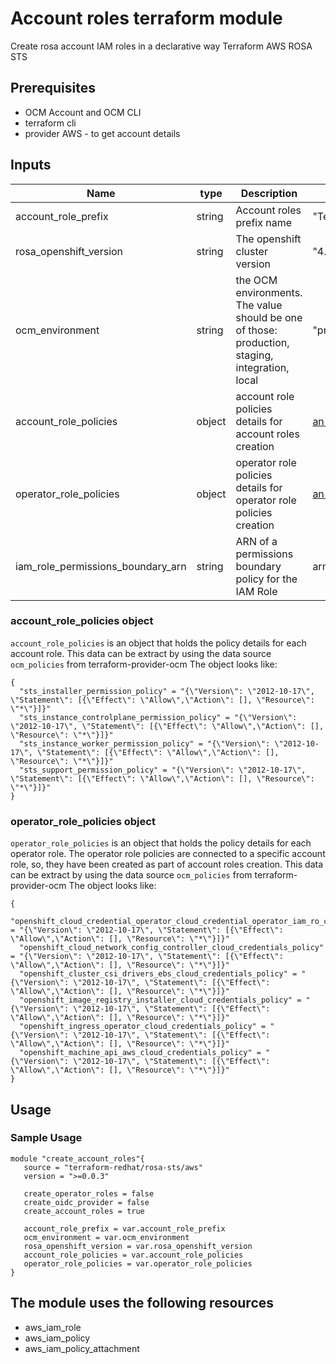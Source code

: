 # Account roles terraform module

Create rosa account IAM roles in a declarative way
Terraform AWS ROSA STS


## Prerequisites
* OCM Account and OCM CLI
* terraform cli
* provider AWS - to get account details 

## Inputs
| Name | type        | Description                                                                                    | Example                                                                                                                                                                             |
|------|-------------|------------------------------------------------------------------------------------------------|-------------------------------------------------------------------------------------------------------------------------------------------------------------------------------------|
|account_role_prefix| string      | Account roles prefix name                                                                      | "TerraformAccount"                                                                                                                                                                  |
|rosa_openshift_version| string      | The openshift cluster version                                                                  | "4.12"                                                                                                                                                                              |
|ocm_environment| string      | the OCM environments. The value should be one of those: production, staging, integration, local | "production"                                                                                                                                                                        |
|account_role_policies| object      | account role policies details for account roles creation                                       | [an example can be found below](https://github.com/terraform-redhat/terraform-aws-rosa-sts/tree/use_data_source_for_account_policies/account_roles_creation#account_role_policies-object)  |
|operator_role_policies| object      | operator role policies details for operator role policies creation                             | [an example can be found below](https://github.com/terraform-redhat/terraform-aws-rosa-sts/tree/use_data_source_for_account_policies/account_roles_creation#operator_role_policies-object) |
|iam_role_permissions_boundary_arn| string     | ARN of a permissions boundary policy for the IAM Role | arn:aws:iam::123456789012:policy/XCompanyBoundaries |

### account_role_policies object
`account_role_policies` is an object that holds the policy details for each account role. 
This data can be extract by using the data source `ocm_policies` from terraform-provider-ocm
The object looks like: 
```
{
  "sts_installer_permission_policy" = "{\"Version\": \"2012-10-17\", \"Statement\": [{\"Effect\": \"Allow\",\"Action\": [], \"Resource\": \"*\"}]}"
  "sts_instance_controlplane_permission_policy" = "{\"Version\": \"2012-10-17\", \"Statement\": [{\"Effect\": \"Allow\",\"Action\": [], \"Resource\": \"*\"}]}"
  "sts_instance_worker_permission_policy" = "{\"Version\": \"2012-10-17\", \"Statement\": [{\"Effect\": \"Allow\",\"Action\": [], \"Resource\": \"*\"}]}"
  "sts_support_permission_policy" = "{\"Version\": \"2012-10-17\", \"Statement\": [{\"Effect\": \"Allow\",\"Action\": [], \"Resource\": \"*\"}]}"
}
```

### operator_role_policies object
`operator_role_policies` is an object that holds the policy details for each operator role.
The operator role policies are connected to a specific account role, so, they have been created as part of account roles creation.
This data can be extract by using the data source `ocm_policies` from terraform-provider-ocm
The object looks like:
```
{
  "openshift_cloud_credential_operator_cloud_credential_operator_iam_ro_creds_policy" = "{\"Version\": \"2012-10-17\", \"Statement\": [{\"Effect\": \"Allow\",\"Action\": [], \"Resource\": \"*\"}]}"
  "openshift_cloud_network_config_controller_cloud_credentials_policy" = "{\"Version\": \"2012-10-17\", \"Statement\": [{\"Effect\": \"Allow\",\"Action\": [], \"Resource\": \"*\"}]}"
  "openshift_cluster_csi_drivers_ebs_cloud_credentials_policy" = "{\"Version\": \"2012-10-17\", \"Statement\": [{\"Effect\": \"Allow\",\"Action\": [], \"Resource\": \"*\"}]}"
  "openshift_image_registry_installer_cloud_credentials_policy" = "{\"Version\": \"2012-10-17\", \"Statement\": [{\"Effect\": \"Allow\",\"Action\": [], \"Resource\": \"*\"}]}"
  "openshift_ingress_operator_cloud_credentials_policy" = "{\"Version\": \"2012-10-17\", \"Statement\": [{\"Effect\": \"Allow\",\"Action\": [], \"Resource\": \"*\"}]}"
  "openshift_machine_api_aws_cloud_credentials_policy" = "{\"Version\": \"2012-10-17\", \"Statement\": [{\"Effect\": \"Allow\",\"Action\": [], \"Resource\": \"*\"}]}"
}
```

## Usage

### Sample Usage

```
module "create_account_roles"{
   source = "terraform-redhat/rosa-sts/aws"
   version = ">=0.0.3"

   create_operator_roles = false
   create_oidc_provider = false
   create_account_roles = true

   account_role_prefix = var.account_role_prefix
   ocm_environment = var.ocm_environment
   rosa_openshift_version = var.rosa_openshift_version
   account_role_policies = var.account_role_policies
   operator_role_policies = var.operator_role_policies
}
```

## The module uses the following resources
* aws_iam_role 
* aws_iam_policy 
* aws_iam_policy_attachment

